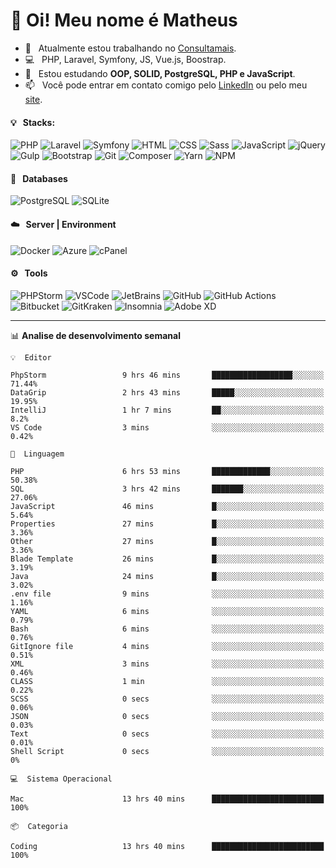 # 👋 Oi! Meu nome é Matheus

- 🔭 &nbsp; Atualmente estou trabalhando no [Consultamais](https://consultamais.com.br/).
- 💻 &nbsp; PHP, Laravel, Symfony, JS, Vue.js, Boostrap.
- 🌱 &nbsp; Estou estudando **OOP, SOLID, PostgreSQL, PHP e JavaScript**.
- 📫 &nbsp; Você pode entrar em contato comigo pelo [LinkedIn](https://www.linkedin.com/in/matheuscamargoxavier/) ou pelo meu [site](https://matheuscamargo.co).

#### 💡 &nbsp; Stacks:
![PHP](https://img.shields.io/badge/-PHP-777BB4?&logo=php&logoColor=FFFFFF)
![Laravel](https://img.shields.io/badge/-Laravel-FF2D20?&logo=laravel&logoColor=FFFFFF)
![Symfony](https://img.shields.io/badge/-Symfony-000000?&logo=symfony&logoColor=FFFFFF)
![HTML](https://img.shields.io/badge/-HTML-E34F26?&logo=html5&logoColor=FFFFFF)
![CSS](https://img.shields.io/badge/-CSS-1572B6?&logo=css3&logoColor=FFFFFF)
![Sass](https://img.shields.io/badge/-Sass-CC6699?&logo=sass&logoColor=FFFFFF)
![JavaScript](https://img.shields.io/badge/-JavaScript-F7DF1E?&logo=javascript&logoColor=FFFFFF)
![jQuery](https://img.shields.io/badge/-jQuery-0769AD?&logo=jquery&logoColor=FFFFFF)
![Gulp](https://img.shields.io/badge/-Gulp-CF4647?&logo=gulp&logoColor=FFFFFF)
![Bootstrap](https://img.shields.io/badge/-Bootstrap-7952B3?&logo=bootstrap&logoColor=FFFFFF)
![Git](https://img.shields.io/badge/-Git-F05032?&logo=git&logoColor=FFFFFF)
![Composer](https://img.shields.io/badge/-Composer-885630?&logo=composer&logoColor=FFFFFF)
![Yarn](https://img.shields.io/badge/-Yarn-2C8EBB?&logo=yarn&logoColor=FFFFFF)
![NPM](https://img.shields.io/badge/-npm-CB3837?&logo=npm&logoColor=FFFFFF)

#### 💾 &nbsp; Databases
![PostgreSQL](https://img.shields.io/badge/-PostgreSQL-336791?&logo=PostgreSQL&logoColor=FFFFFF)
![SQLite](https://img.shields.io/badge/-SQLite-003B57?&logo=SQLite&logoColor=FFFFFF)

#### ☁️ &nbsp; Server | Environment
![Docker](https://img.shields.io/badge/-Docker-2496ED?&logo=docker&logoColor=FFFFFF)
![Azure](https://img.shields.io/badge/-Azure-0089D6?&logo=microsoft%20azure&logoColor=FFFFFF)
![cPanel](https://img.shields.io/badge/-cPanel-FF6C2C?&logo=cpanel&logoColor=FFFFFF)

#### ⚙️ &nbsp; Tools
![PHPStorm](https://img.shields.io/badge/-PHPStorm-000000?&logo=PHPStorm&logoColor=FFFFFF)
![VSCode](https://img.shields.io/badge/-VSCode-007ACC?&logo=Visual%20Studio%20Code&logoColor=FFFFFF) 
![JetBrains](https://img.shields.io/badge/-JetBrains-000000?&logo=jetbrains&logoColor=FFFFFF) 
![GitHub](https://img.shields.io/badge/-GitHub-181717?&logo=github&logoColor=FFFFFF) 
![GitHub Actions](https://img.shields.io/badge/-GitHub%20Actions-181717?&logo=GitHub%20Actions&logoColor=FFFFFF) 
![Bitbucket](https://img.shields.io/badge/-Bitbucket-0052CC?&logo=bitbucket&logoColor=FFFFFF)
![GitKraken](https://img.shields.io/badge/-GitKraken-179287?&logo=GitKraken&logoColor=FFFFFF)
![Insomnia](https://img.shields.io/badge/-Insomnia-5849BE?&logo=Insomnia&logoColor=FFFFFF)
![Adobe XD](https://img.shields.io/badge/-Adobe%20XD-FF61F6?&logo=adobe%20xd&logoColor=FFFFFF) 
_______

📊  **Analise de desenvolvimento semanal**
```text
💡  Editor

PhpStorm                 9 hrs 46 mins       ██████████████████░░░░░░░     71.44%
DataGrip                 2 hrs 43 mins       █████░░░░░░░░░░░░░░░░░░░░     19.95%
IntelliJ                 1 hr 7 mins         ██░░░░░░░░░░░░░░░░░░░░░░░       8.2%
VS Code                  3 mins              ░░░░░░░░░░░░░░░░░░░░░░░░░      0.42%
```
```text
💬  Linguagem

PHP                      6 hrs 53 mins       █████████████░░░░░░░░░░░░     50.38%
SQL                      3 hrs 42 mins       ███████░░░░░░░░░░░░░░░░░░     27.06%
JavaScript               46 mins             █░░░░░░░░░░░░░░░░░░░░░░░░      5.64%
Properties               27 mins             █░░░░░░░░░░░░░░░░░░░░░░░░      3.36%
Other                    27 mins             █░░░░░░░░░░░░░░░░░░░░░░░░      3.36%
Blade Template           26 mins             █░░░░░░░░░░░░░░░░░░░░░░░░      3.19%
Java                     24 mins             █░░░░░░░░░░░░░░░░░░░░░░░░      3.02%
.env file                9 mins              ░░░░░░░░░░░░░░░░░░░░░░░░░      1.16%
YAML                     6 mins              ░░░░░░░░░░░░░░░░░░░░░░░░░      0.79%
Bash                     6 mins              ░░░░░░░░░░░░░░░░░░░░░░░░░      0.76%
GitIgnore file           4 mins              ░░░░░░░░░░░░░░░░░░░░░░░░░      0.51%
XML                      3 mins              ░░░░░░░░░░░░░░░░░░░░░░░░░      0.46%
CLASS                    1 min               ░░░░░░░░░░░░░░░░░░░░░░░░░      0.22%
SCSS                     0 secs              ░░░░░░░░░░░░░░░░░░░░░░░░░      0.06%
JSON                     0 secs              ░░░░░░░░░░░░░░░░░░░░░░░░░      0.03%
Text                     0 secs              ░░░░░░░░░░░░░░░░░░░░░░░░░      0.01%
Shell Script             0 secs              ░░░░░░░░░░░░░░░░░░░░░░░░░         0%
```
```text
💻  Sistema Operacional

Mac                      13 hrs 40 mins      █████████████████████████       100%
```
```text
📦  Categoria

Coding                   13 hrs 40 mins      █████████████████████████       100%
```
